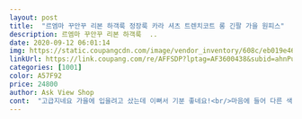 ```yaml
---
layout: post 
title:  "르엠마 꾸안꾸 리본 하객룩 정장룩 카라 셔츠 트렌치코트 롱 긴팔 가을 원피스" 
description: 르엠마 꾸안꾸 리본 하객룩  ..
date: 2020-09-12 06:01:14 
img: https://static.coupangcdn.com/image/vendor_inventory/608c/eb019e46c6b07624da4a2f25b53019f6fc74476a24369883574d3a7eb070.jpg 
linkUrl: https://link.coupang.com/re/AFFSDP?lptag=AF3600438&subid=ahnPublicAsk&pageKey=1977002988&itemId=3362983561&vendorItemId=71349719444&traceid=V0-113-9ec7a9427c79f020 
categories: [1001] 
color: A57F92 
price: 24800 
author: Ask View Shop 
cont:  "고급지네요 가을에 입을려고 샀는데 이뻐서 기분 좋네요!<br/>마음에 들어 다른 색상으로 하나 더 구매했습니다<br/>색도 이쁜 색이네요 실물이 더 이쁩니다 이 기격에 이 컬리이라니 너무 만족스럽네요<br/>직접 보고 산게 아니라 걱정이 많았는데 생각보다 고급스럽고<br/>" 
---
```

